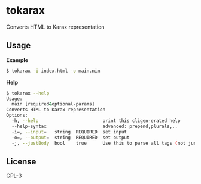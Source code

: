# tokarax

Converts HTML to Karax representation

## Usage


**Example**
```bash
$ tokarax -i index.html -o main.nim
```

**Help**
```bash
$ tokarax --help
Usage:
  main [required&optional-params]
Converts HTML to Karax representation
Options:
  -h, --help                        print this cligen-erated help
  --help-syntax                     advanced: prepend,plurals,..
  -i=, --input=   string  REQUIRED  set input
  -o=, --output=  string  REQUIRED  set output
  -j, --justBody  bool    true      Use this to parse all tags (not just `body`)
```

## License

GPL-3
